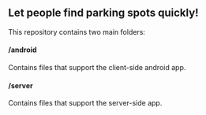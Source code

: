 ## Let people find parking spots quickly!

This repository contains two main folders:

#### /android
Contains files that support the client-side android app.

#### /server
Contains files that support the server-side app.
